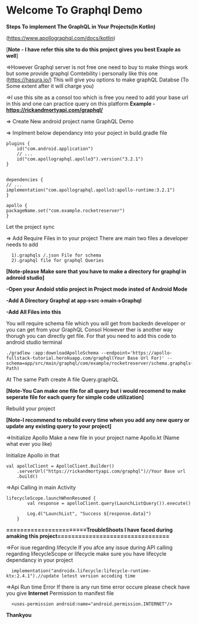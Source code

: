# Welcome To Graphql Demo #

**Steps To implement The GraphQL in Your Projects(In Kotlin)**

(https://www.apollographql.com/docs/kotlin)

[**Note - I have refer this site to do this project gives you best Exaple as well**] 

=>However Graphql server is not free one need to buy to make things work but some provide graphql Comtebility i personally like this one
(https://hasura.io/)
This will give you options to make graphQL Databse (To Some extent after it will charge you)

=>I use this site as a consol too which is free you need to add your base url in this and one can practice query on this platform
**Example - https://rickandmortyapi.com/graphql/** 




=> Create New android project name GraphQL Demo

=> Implment below dependancy into your poject in build.gradle file

    plugins {
        id("com.android.application")
        // ...
        id("com.apollographql.apollo3").version("3.2.1")
    }
    
    
    dependencies {
    // ...
    implementation("com.apollographql.apollo3:apollo-runtime:3.2.1")
    }
    
    apollo {
    packageName.set("com.example.rocketreserver")
    }


Let the project sync

=> Add Require Files in to your project 
  There are main two files a developer needs to add   
  
      1).graphqls /.json File for schema
      2).graphql file for graphql Queries

  **[Note-please Make sore that you have to make a directory for graphql in adnroid studio]**

  **-Open your Andoid stdio project in Project mode insted of Android Mode**

  **-Add A Directory Graphql at app->src->main->Graphql**

  **-Add All Files into this**
      
  You will require schema file which you will get from backedn developer or you can get from your GraphQL Consol 
  However ther is another way thorugh you can directly get file.
  For that you need to add this code to android studio terminal
  
    ./gradlew :app:downloadApolloSchema --endpoint='https://apollo-fullstack-tutorial.herokuapp.com/graphql(Your Base Url For)' --schema=app/src/main/graphql/com/example/rocketreserver/schema.graphqls(Your Path)

  At The same Path create A file Query.graphQL

   **[Note-You Can make one file for all query but i would recomend to make seperate file for each query for simple code utilization]**
   
   Rebuild your project 
   
   **[Note-I recommend to rebuild every time when you add any new query or update any existing query to your project]**
   
=>Initialize Apollo 
  Make a new file in your project name Apollo.kt (Name what ever you like)
  
  Initialize Apollo in that
  
    val apolloClient = ApolloClient.Builder()
        .serverUrl("https://rickandmortyapi.com/graphql")//Your Base url
        .build()
        
=>Api Calling in main Activity
    
    lifecycleScope.launchWhenResumed {
            val response = apolloClient.query(LaunchListQuery()).execute()

            Log.d("LaunchList", "Success ${response.data}")
        }

**=======================TroubleShoots I have faced during amaking this project================================**

=>For isue regarding lifecycle 
  If you afce any issue during API calling regarding lifecycleScope or lifecycle make sure you have lifecycle dependancy in your project 
  
      implementation("androidx.lifecycle:lifecycle-runtime-ktx:2.4.1").//update letest version accoding time
      
=>Api Run time Error
    If there is any run time error occure please check have you give **Internet** Permission to manifest file 
    
      <uses-permission android:name="android.permission.INTERNET"/>      


**Thankyou**
